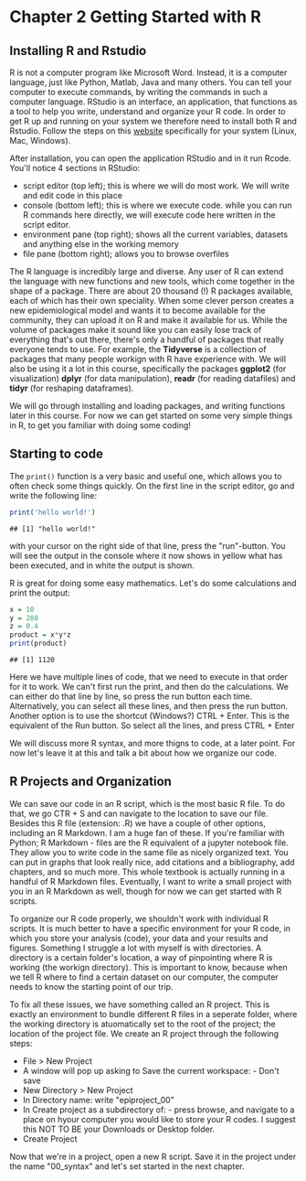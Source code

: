 # Chapter 2 Getting Started with R

## Installing R and Rstudio

R is not a computer program like Microsoft Word. Instead, it is a computer language, just like Python, Matlab, Java and many others. You can tell your computer to execute commands, by writing the commands in such a computer language. RStudio is an interface, an application, that functions as a tool to help you write, understand and organize your R code. In order to get R up and running on your system we therefore need to install both R and Rstudio. Follow the steps on this [website](https://posit.co/download/rstudio-desktop/) specifically for your system (Linux, Mac, Windows).

After installation, you can open the application RStudio and in it run Rcode. You'll notice 4 sections in RStudio:

- script editor (top left); this is where we will do most work. We will write and edit code in this place
- console (bottom left); this is where we execute code. while you can run R commands here directly, we will execute code here written in the script editor.
- environment pane (top right); shows all the current variables, datasets and anything else in the working memory
- file pane (bottom right); allows you to browse overfiles


The R language is incredibly large and diverse. Any user of R can extend the language with new functions and new tools, which come together in the shape of a package. There are about 20 thousand (!) R packages available, each of which has their own speciality. When some clever person creates a new epidemiological model and wants it to become available for the community, they can upload it on R and make it available for us. While the volume of packages make it sound like you can easily lose track of everything that's out there, there's only a handful of packages that really everyone tends to use. For example, the **Tidyverse** is a collection of packages that many people workign with R have experience with. We will also be using it a lot in this course, specifically the packages **ggplot2** (for visualization) **dplyr** (for data manipulation), **readr** (for reading datafiles) and **tidyr** (for reshaping dataframes).

We will go through installing and loading packages, and writing functions later in this course. For now we can get started on some very simple things in R, to get you familiar with doing some coding!

## Starting to code

The `print()` function is a very basic and useful one, which allows you to often check some things quickly. On the first line in the script editor, go and write the following line:


```r
print('hello world!')
```

```
## [1] "hello world!"
```


with your cursor on the right side of that line, press the "run"-button. You will see the output in the console where it now shows in yellow what has been executed, and in white the output is shown.

R is great for doing some easy mathematics. Let's do some calculations and print the output:


```r
x = 10
y = 280
z = 0.4
product = x*y*z
print(product)
```

```
## [1] 1120
```

Here we have multiple lines of code, that we need to execute in that order for it to work. We can't first run the print, and then do the calculations. We can either do that line by line, so press the run button each time. Alternatively, you can select all these lines, and then press the run button. Another option is to use the shortcut (Windows?) CTRL + Enter. This is the equivalent of the Run button. So select all the lines, and press CTRL + Enter

We will discuss more R syntax, and more thigns to code, at a later point. For now let's leave it at this and talk a bit about how we organize our code.
## R Projects and Organization

We can save our code in an R script, which is the most basic R file. To do that, we go CTR + S and can navigate to the location to save our file. Besides this R file (extension: .R) we have a couple of other options, including an R Markdown. I am a huge fan of these. If you're familiar with Python; R Markdown - files are the R equivalent of a jupyter notebook file. They allow you to write code in the same file as nicely organized text. You can put in graphs that look really nice, add citations and a bibliography, add chapters, and so much more. This whole textbook is actually running in a handful of R Markdown files. Eventually, I want to write a small project with you in an R Markdown as well, though for now we can get started with R scripts.

To organize our R code properly, we shouldn't work with individual R scripts. It is much better to have a specific environment for your R code, in which you store your analysis (code), your data and your results and figures. Something I struggle a lot with myself is with directories. A directory is a certain folder's location, a way of pinpointing where R is working (the workign directory). This is important to know, because when we tell R where to find a certain dataset on our computer, the computer needs to know the starting point of our trip.

To fix all these issues, we have something called an R project. This is exactly an environment to bundle different R files in a seperate folder, where the working directory is atuomatically set to the root of the project; the location of the project file. We create an R project through the following steps:

- File > New Project
- A window will pop up asking to Save the current workspace:
        - Don't save
- New Directory > New Project
- In Directory name: write "epiproject_00"
- In Create project as a subdirectory of:
        - press browse, and navigate to a place on hyour computer you would like to store your R codes. I suggest this NOT TO BE your Downloads or Desktop folder.
- Create Project


Now that we're in a project, open a new R script. Save it in the project under the name "00_syntax" and let's set started in the next chapter.
